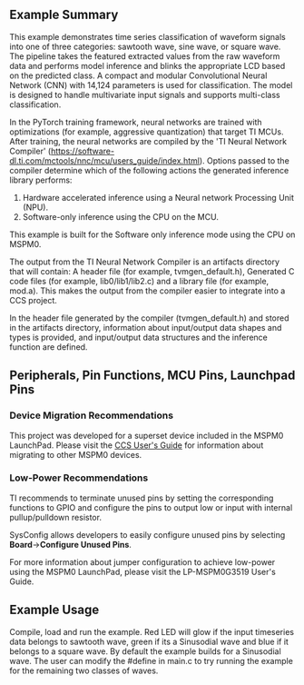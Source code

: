 ## Example Summary

This example demonstrates time series classification of waveform signals into one of three categories: sawtooth wave, sine wave, or square wave. The pipeline takes the featured extracted values from the raw waveform data and performs model inference and blinks the appropriate LCD based on the predicted class.
A compact and modular Convolutional Neural Network (CNN) with 14,124 parameters is used for classification. The model is designed to handle multivariate input signals and supports multi-class classification.

In the PyTorch training framework, neural networks are trained with optimizations (for example, aggressive quantization) that target TI MCUs. After training, the neural networks are compiled by the 'TI Neural Network Compiler' (https://software-dl.ti.com/mctools/nnc/mcu/users_guide/index.html). Options passed to the compiler determine which of the following actions the generated inference library performs:
1. Hardware accelerated inference using a Neural network Processing Unit (NPU).
2. Software-only inference using the CPU on the MCU.

This example is built for the Software only inference mode using the CPU on MSPM0.

The output from the TI Neural Network Compiler is an artifacts directory that will contain: A header file (for example, tvmgen_default.h), Generated C code files (for example, lib0/lib1/lib2.c)
and a library file (for example, mod.a). This makes the output from the compiler easier to integrate into a CCS project.

In the header file generated by the compiler (tvmgen_default.h) and stored in the artifacts directory, information about input/output data shapes and types is provided,
and input/output data structures and the inference function are defined.
 
## Peripherals, Pin Functions, MCU Pins, Launchpad Pins

### Device Migration Recommendations
This project was developed for a superset device included in the MSPM0 LaunchPad. Please
visit the [CCS User's Guide](https://software-dl.ti.com/msp430/esd/MSPM0-SDK/latest/docs/english/tools/ccs_ide_guide/doc_guide/doc_guide-srcs/ccs_ide_guide.html#sysconfig-project-migration)
for information about migrating to other MSPM0 devices.

### Low-Power Recommendations
TI recommends to terminate unused pins by setting the corresponding functions to
GPIO and configure the pins to output low or input with internal
pullup/pulldown resistor.

SysConfig allows developers to easily configure unused pins by selecting **Board**→**Configure Unused Pins**.

For more information about jumper configuration to achieve low-power using the
MSPM0 LaunchPad, please visit the LP-MSPM0G3519 User's Guide.

## Example Usage
Compile, load and run the example.
Red LED will glow if the input timeseries data belongs to sawtooth wave, green if its a Sinusodial wave and blue if it belongs to a square wave.
By default the example builds for a Sinusodial wave. The user can modify the #define in main.c to try running the example for the remaining two classes of waves.
